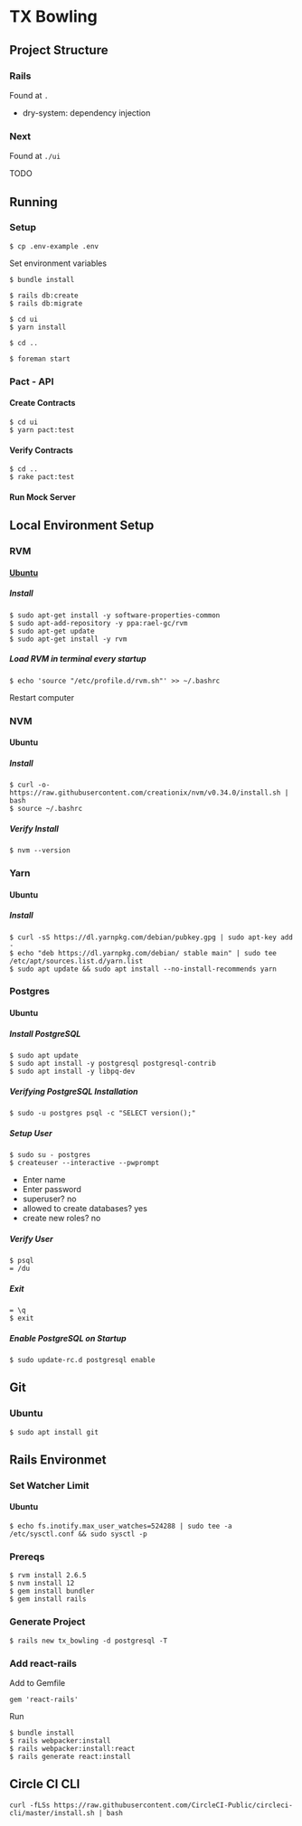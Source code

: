 # TX Bowling
## Project Structure
### Rails
Found at `.`
* dry-system: dependency injection

### Next
Found at `./ui`

TODO

## Running

### Setup
```
$ cp .env-example .env
```

Set environment variables

```
$ bundle install

$ rails db:create
$ rails db:migrate

$ cd ui
$ yarn install

$ cd ..

$ foreman start
```

### Pact - API
#### Create Contracts
```
$ cd ui 
$ yarn pact:test
```

#### Verify Contracts
```
$ cd ..
$ rake pact:test
```

#### Run Mock Server



## Local Environment Setup
### RVM
#### [Ubuntu](https://github.com/rvm/ubuntu_rvm)
##### Install

```
$ sudo apt-get install -y software-properties-common
$ sudo apt-add-repository -y ppa:rael-gc/rvm
$ sudo apt-get update
$ sudo apt-get install -y rvm
```
##### Load RVM in terminal every startup
```
$ echo 'source "/etc/profile.d/rvm.sh"' >> ~/.bashrc
```

Restart computer

### NVM
#### Ubuntu
##### Install
```
$ curl -o- https://raw.githubusercontent.com/creationix/nvm/v0.34.0/install.sh | bash
$ source ~/.bashrc
```
##### Verify Install
```
$ nvm --version
```

### Yarn
#### Ubuntu
##### Install
```
$ curl -sS https://dl.yarnpkg.com/debian/pubkey.gpg | sudo apt-key add -
$ echo "deb https://dl.yarnpkg.com/debian/ stable main" | sudo tee /etc/apt/sources.list.d/yarn.list
$ sudo apt update && sudo apt install --no-install-recommends yarn
```
### Postgres

#### Ubuntu

##### Install PostgreSQL

```
$ sudo apt update
$ sudo apt install -y postgresql postgresql-contrib
$ sudo apt install -y libpq-dev
```

##### Verifying PostgreSQL Installation
```
$ sudo -u postgres psql -c "SELECT version();"
```

##### Setup User
```
$ sudo su - postgres
$ createuser --interactive --pwprompt
```
* Enter name
* Enter password
* superuser? no
* allowed to create databases? yes
* create new roles? no

##### Verify User
```
$ psql
= /du
```

##### Exit
```
= \q
$ exit
```

##### Enable PostgreSQL on Startup
```
$ sudo update-rc.d postgresql enable
```

## Git

### Ubuntu

```
$ sudo apt install git
```

## Rails Environmet
### Set Watcher Limit
#### Ubuntu
```
$ echo fs.inotify.max_user_watches=524288 | sudo tee -a /etc/sysctl.conf && sudo sysctl -p
```
### Prereqs
```
$ rvm install 2.6.5
$ nvm install 12
$ gem install bundler
$ gem install rails
```

### Generate Project
```
$ rails new tx_bowling -d postgresql -T
```

### Add react-rails
Add to Gemfile
```
gem 'react-rails'
```
Run
```
$ bundle install
$ rails webpacker:install
$ rails webpacker:install:react
$ rails generate react:install
```

## Circle CI CLI
```
curl -fLSs https://raw.githubusercontent.com/CircleCI-Public/circleci-cli/master/install.sh | bash
```
